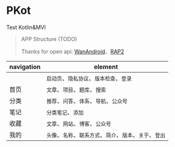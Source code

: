 # PKot
Test Kotlin&amp;MVI

> APP Structure (TODO)
>
> Thanks for open api: [WanAndroid](https://www.wanandroid.com/blog/show/2 'open api')、[RAP2](http://rap2.taobao.org/ '阿里妈妈 Mock api')

|navigation|element|
|----------|-------|
|   |`启动页`、`隐私协议`、`版本检查`、`登录`|
|首页|`文章`、`项目`、`题库`、`搜索`|
|分类|`推荐`、`问答`、`体系`、`导航`、`公众号`|
|笔记|`分类笔记`、`添加`|
|收藏|`文章`、`网站`、`博客`、`公众号`|
|我的|`头像`、`名称`、`联系方式`、`简介`、`版本`、`关于`、`登出`|